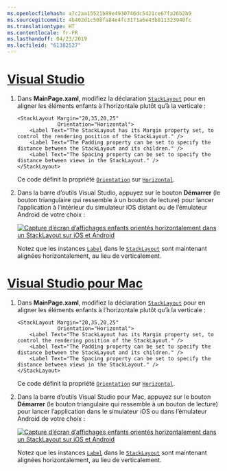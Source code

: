 ```yaml
---
ms.openlocfilehash: a7c2aa15521b89e4930746dc5421ce67fa26b2b9
ms.sourcegitcommit: 4b402d1c508fa84e4fc3171a6e43b811323948fc
ms.translationtype: HT
ms.contentlocale: fr-FR
ms.lasthandoff: 04/23/2019
ms.locfileid: "61382527"
---
```

# <a name="visual-studiotabvswin"></a>[Visual Studio](#tab/vswin)

1. Dans **MainPage.xaml**, modifiez la déclaration [`StackLayout`](xref:Xamarin.Forms.StackLayout) pour en aligner les éléments enfants à l’horizontale plutôt qu’à la verticale :

    ```xaml
    <StackLayout Margin="20,35,20,25"
                 Orientation="Horizontal">
        <Label Text="The StackLayout has its Margin property set, to control the rendering position of the StackLayout." />
        <Label Text="The Padding property can be set to specify the distance between the StackLayout and its children." />
        <Label Text="The Spacing property can be set to specify the distance between views in the StackLayout." />
    </StackLayout>
    ```

    Ce code définit la propriété [`Orientation`](xref:Xamarin.Forms.StackLayout.Orientation) sur [`Horizontal`](xref:Xamarin.Forms.StackOrientation.Horizontal).

1. Dans la barre d’outils Visual Studio, appuyez sur le bouton **Démarrer** (le bouton triangulaire qui ressemble à un bouton de lecture) pour lancer l’application à l’intérieur du simulateur iOS distant ou de l’émulateur Android de votre choix :

    [![Capture d’écran d’affichages enfants orientés horizontalement dans un StackLayout sur iOS et Android](../images/orientation.png "StackLayout contenant des instances Label orientées horizontalement")](../images/orientation-large.png#lightbox "StackLayout contenant des instances Label orientées horizontalement")

    Notez que les instances [`Label`](xref:Xamarin.Forms.Label) dans le [`StackLayout`](xref:Xamarin.Forms.StackLayout) sont maintenant alignées horizontalement, au lieu de verticalement.

# <a name="visual-studio-for-mactabvsmac"></a>[Visual Studio pour Mac](#tab/vsmac)

1. Dans **MainPage.xaml**, modifiez la déclaration [`StackLayout`](xref:Xamarin.Forms.StackLayout) pour en aligner les éléments enfants à l’horizontale plutôt qu’à la verticale :

    ```xaml
    <StackLayout Margin="20,35,20,25"
                 Orientation="Horizontal">
        <Label Text="The StackLayout has its Margin property set, to control the rendering position of the StackLayout." />
        <Label Text="The Padding property can be set to specify the distance between the StackLayout and its children." />
        <Label Text="The Spacing property can be set to specify the distance between views in the StackLayout." />
    </StackLayout>
    ```

    Ce code définit la propriété [`Orientation`](xref:Xamarin.Forms.StackLayout.Orientation) sur [`Horizontal`](xref:Xamarin.Forms.StackOrientation.Horizontal).

1. Dans la barre d’outils Visual Studio pour Mac, appuyez sur le bouton **Démarrer** (le bouton triangulaire qui ressemble à un bouton de lecture) pour lancer l’application dans le simulateur iOS ou dans l’émulateur Android de votre choix :

    [![Capture d’écran d’affichages enfants orientés horizontalement dans un StackLayout sur iOS et Android](../images/orientation.png "StackLayout contenant des instances Label orientées horizontalement")](../images/orientation-large.png#lightbox "StackLayout contenant des instances Label orientées horizontalement")

    Notez que les instances [`Label`](xref:Xamarin.Forms.Label) dans le [`StackLayout`](xref:Xamarin.Forms.StackLayout) sont maintenant alignées horizontalement, au lieu de verticalement.
